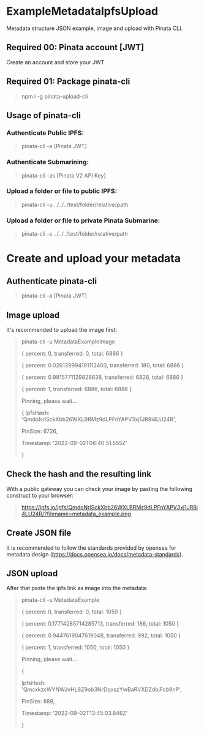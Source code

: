 # ExampleMetadataIpfsUpload
Metadata structure JSON example,  image and upload with Pinata CLI.

## Required 00: Pinata account [JWT]
Create an account and store your JWT.

## Required 01: Package pinata-cli
>npm i -g pinata-upload-cli

## Usage of pinata-cli
### Authenticate Public IPFS:
>pinata-cli -a [Pinata JWT]
### Authenticate Submarining:
>pinata-cli -as [Pinata V2 API Key]
### Upload a folder or file to public IPFS:
>pinata-cli -u ../../../test/folder/relative/path
### Upload a folder or file to private Pinata Submarine:
>pinata-cli -s ../../../test/folder/relative/path

        
# Create and upload your metadata
## Authenticate pinata-cli
>pinata-cli -a [Pinata JWT]

## Image upload
It's recommended to upload the image first:

>pinata-cli -u MetadataExampleImage
>
>{ percent: 0, transferred: 0, total: 6886 }
>
>{ percent: 0.026139994191112403, transferred: 180, total: 6886 }
>
>{ percent: 0.9915771129828638, transferred: 6828, total: 6886 }
>
>{ percent: 1, transferred: 6886, total: 6886 }
>
>Pinning, please wait...
>
>{
>  IpfsHash: 'QmdoNriSckXbb26WXLBRMz9dLPFnYAPV3xj1JR8i4LU24R',
>  
>  PinSize: 6726,
>  
>  Timestamp: '2022-09-02T06:40:51.555Z'
>  
>}

## Check the hash and the resulting link
With a public gateway you can check your image by pasting the following construct to your browser:

>https://ipfs.io/ipfs/QmdoNriSckXbb26WXLBRMz9dLPFnYAPV3xj1JR8i4LU24R/?filename=metadata_example.png

## Create JSON file
It is recommended to follow the standards provided by opensea for metadata design (https://docs.opensea.io/docs/metadata-standards).

## JSON upload
After that paste the ipfs link as image into the metadata:

>pinata-cli -u MetadataExample        
>
>{ percent: 0, transferred: 0, total: 1050 }
>
>{ percent: 0.17714285714285713, transferred: 186, total: 1050 }
>
>{ percent: 0.9447619047619048, transferred: 992, total: 1050 }
>
>{ percent: 1, transferred: 1050, total: 1050 }
>
>Pinning, please wait...
>
>{
>
>  IpfsHash: 'QmcxkzcWYNWJvHL8Z9ob3NrDqxszYwBaRVXDZdbjFcb9nP',
>
>  PinSize: 888,
>
>  Timestamp: '2022-09-02T13:45:03.846Z'
>
>}
